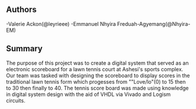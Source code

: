## Authors
-Valerie Ackon(@leyrieee)
-Emmanuel Nhyira Freduah-Agyemang(@Nhyira-EM)

## Summary
The purpose of this project was to create a digital system that served as an electronic scoreboard for a lawn tennis court at Ashesi's sports complex. Our team was tasked with designing the scoreboard to display scores in the traditional lawn tennis form which progesses from ""Love/lo"(0) to 15 then to 30 then finally to 40. The tennis score board was made using knowledge in digital system design with the aid of VHDL via Vivado and Logism circuits.
